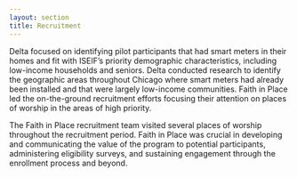 ```yaml
---
layout: section
title: Recruitment
---
```


<p>Delta focused on identifying pilot participants that had smart meters in their homes and fit with ISEIF’s priority demographic characteristics, including low-income households and seniors. Delta conducted research to identify the geographic areas throughout Chicago where smart meters had already been installed and that were largely low-income communities. Faith in Place led the on-the-ground recruitment efforts focusing their attention on places of worship in the areas of high priority.</p>

<p>The Faith in Place recruitment team visited several places of worship throughout the recruitment period. Faith in Place was crucial in developing and communicating the value of the program to potential participants, administering eligibility surveys, and sustaining engagement through the enrollment process and beyond.</p>

<div id='map'></div>